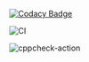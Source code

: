 
[![Codacy Badge](https://api.codacy.com/project/badge/Grade/4135494bfd36412cac498ecc601fcd73)](https://app.codacy.com/manual/99002673/project_genesis?utm_source=github.com&utm_medium=referral&utm_content=99002673/project_genesis&utm_campaign=Badge_Grade_Dashboard)

![CI](https://github.com/99002673/project_genesis/workflows/CI/badge.svg?branch=master)


![cppcheck-action](https://github.com/99002673/project_genesis/workflows/cppcheck-action/badge.svg?branch=master)
